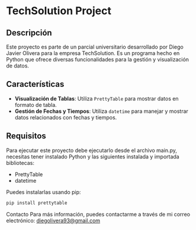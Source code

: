 # TechSolution Project

## Descripción

Este proyecto es parte de un parcial universitario desarrollado por Diego Javier Olivera para la empresa TechSolution. Es un programa hecho en Python que ofrece diversas funcionalidades para la gestión y visualización de datos.



## Características

- **Visualización de Tablas**: Utiliza `PrettyTable` para mostrar datos en formato de tabla.
- **Gestión de Fechas y Tiempos**: Utiliza `datetime` para manejar y mostrar datos relacionados con fechas y tiempos.

## Requisitos

Para ejecutar este proyecto debe ejecutarlo desde el archivo main.py, necesitas tener instalado Python  y las siguientes instalada y importada bibliotecas:

- PrettyTable
- datetime

Puedes instalarlas usando pip:

```bash
pip install prettytable
```


Contacto
Para más información, puedes contactarme a través de mi correo electrónico: diegolivera93@gmail.com
